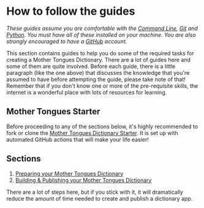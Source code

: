 # How to follow the guides

*These guides assume you are comfortable with the [Command Line](https://en.wikipedia.org/wiki/Command-line_interface), [Git](https://en.wikipedia.org/wiki/Git) and [Python](https://en.wikipedia.org/wiki/Python_(programming_language)). You must have all of these installed on your machine. You are also strongly encouraged to have a [GitHub](https://github.com) account.*

This section contains guides to help you do some of the required tasks for creating
a Mother Tongues Dictionary. There are a lot of guides here and some of them are quite involved. Before each guide, there is a little paragraph (like the one above) that discusses the knowledge that you're assumed to have before attempting the guide, please take note of that! Remember that if you don't know one or more of the pre-requisite skills, the internet is a wonderful place with lots of resources for learning.

Mother Tongues Starter
----------------------
Before proceeding to any of the sections below, it's highly recommended to fork or clone the [Mother Tongues Dictionary Starter](https://github.com/MotherTongues/mtd-starter). It is set up with automated GitHub actions that will make your life easier!


Sections
--------

1.  [Preparing your Mother Tongues Dictionary](prepare.md)
2.  [Building & Publishing your Mother Tongues Dictionary](build.md)

There are a lot of steps here, but if you stick with it, it will
dramatically reduce the amount of time needed to create and publish a
dictionary app.
